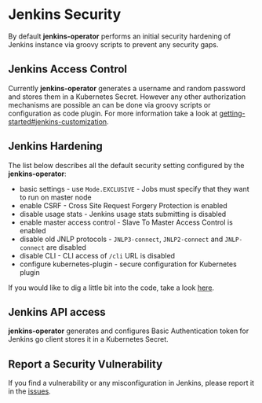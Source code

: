 # Jenkins Security

By default **jenkins-operator** performs an initial security hardening of Jenkins instance via groovy scripts to prevent any security gaps.

## Jenkins Access Control

Currently **jenkins-operator** generates a username and random password and stores them in a Kubernetes Secret.
However any other authorization mechanisms are possible an can be done via groovy scripts or configuration as code plugin.
For more information take a look at [getting-started#jenkins-customization](getting-started.md#jenkins-customisation). 

## Jenkins Hardening

The list below describes all the default security setting configured by the **jenkins-operator**:
- basic settings - use `Mode.EXCLUSIVE` - Jobs must specify that they want to run on master node
- enable CSRF - Cross Site Request Forgery Protection is enabled
- disable usage stats - Jenkins usage stats submitting is disabled
- enable master access control - Slave To Master Access Control is enabled
- disable old JNLP protocols - `JNLP3-connect`, `JNLP2-connect` and `JNLP-connect` are disabled
- disable CLI - CLI access of `/cli` URL is disabled
- configure kubernetes-plugin - secure configuration for Kubernetes plugin

If you would like to dig a little bit into the code, take a look [here](../pkg/controller/jenkins/configuration/base/resources/base_configuration_configmap.go).

## Jenkins API access

**jenkins-operator** generates and configures Basic Authentication token for Jenkins go client stores it in a Kubernetes Secret.

## Report a Security Vulnerability

If you find a vulnerability or any misconfiguration in Jenkins, please report it in the [issues](https://github.com/VirtusLab/jenkins-operator/issues). 


